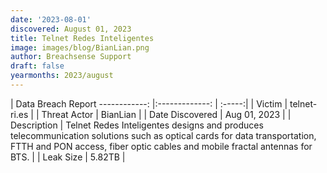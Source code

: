 ```yaml
---
date: '2023-08-01'
discovered: August 01, 2023
title: Telnet Redes Inteligentes
image: images/blog/BianLian.png
author: Breachsense Support
draft: false
yearmonths: 2023/august
---
```



| Data Breach Report
------------:     |:-------------:    | :-----:|
| Victim      | telnet-ri.es      | 
| Threat Actor      | BianLian      | 
| Date Discovered      | Aug 01, 2023      | 
| Description      | Telnet Redes Inteligentes designs and produces telecommunication solutions such as optical cards for data transportation, FTTH and PON access, fiber optic cables and mobile fractal antennas for BTS.      | 
| Leak Size      | 5.82TB      | 

